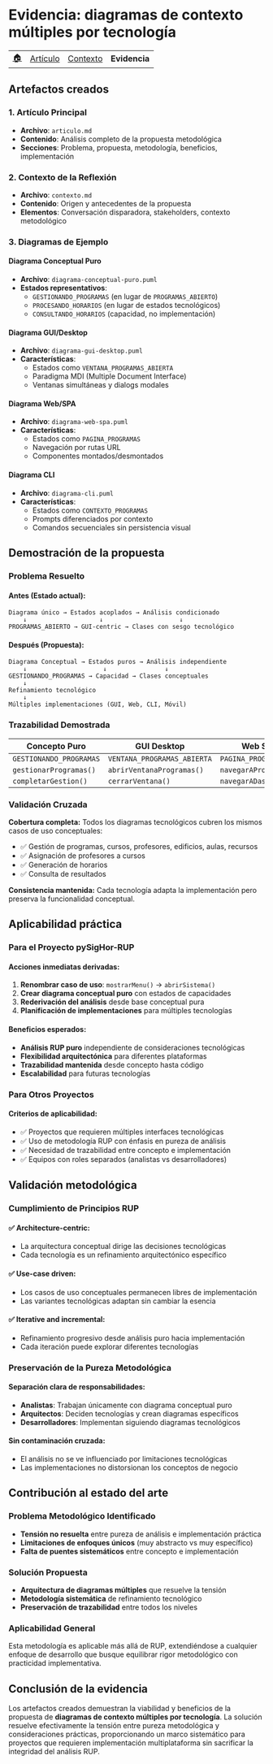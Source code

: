 # Evidencia: diagramas de contexto múltiples por tecnología

<div align=right>

|||||
|-|-|-|-|
|[🏠️](../README.md)|[Artículo](README.md)|[Contexto](contexto.md) | **Evidencia**

</div>

## Artefactos creados

### **1. Artículo Principal**
- **Archivo**: `articulo.md`
- **Contenido**: Análisis completo de la propuesta metodológica
- **Secciones**: Problema, propuesta, metodología, beneficios, implementación

### **2. Contexto de la Reflexión**
- **Archivo**: `contexto.md`
- **Contenido**: Origen y antecedentes de la propuesta
- **Elementos**: Conversación disparadora, stakeholders, contexto metodológico

### **3. Diagramas de Ejemplo**

#### **Diagrama Conceptual Puro**
- **Archivo**: `diagrama-conceptual-puro.puml`
- **Estados representativos**:
  - `GESTIONANDO_PROGRAMAS` (en lugar de `PROGRAMAS_ABIERTO`)
  - `PROCESANDO_HORARIOS` (en lugar de estados tecnológicos)
  - `CONSULTANDO_HORARIOS` (capacidad, no implementación)

#### **Diagrama GUI/Desktop**
- **Archivo**: `diagrama-gui-desktop.puml`
- **Características**:
  - Estados como `VENTANA_PROGRAMAS_ABIERTA`
  - Paradigma MDI (Multiple Document Interface)
  - Ventanas simultáneas y dialogs modales

#### **Diagrama Web/SPA**
- **Archivo**: `diagrama-web-spa.puml`
- **Características**:
  - Estados como `PAGINA_PROGRAMAS`
  - Navegación por rutas URL
  - Componentes montados/desmontados

#### **Diagrama CLI**
- **Archivo**: `diagrama-cli.puml`
- **Características**:
  - Estados como `CONTEXTO_PROGRAMAS`
  - Prompts diferenciados por contexto
  - Comandos secuenciales sin persistencia visual

## Demostración de la propuesta

### **Problema Resuelto**

#### Antes (Estado actual):
```
Diagrama único → Estados acoplados → Análisis condicionado
    ↓                    ↓                     ↓
PROGRAMAS_ABIERTO → GUI-centric → Clases con sesgo tecnológico
```

#### Después (Propuesta):
```
Diagrama Conceptual → Estados puros → Análisis independiente
    ↓                     ↓                ↓
GESTIONANDO_PROGRAMAS → Capacidad → Clases conceptuales
    ↓
Refinamiento tecnológico
    ↓
Múltiples implementaciones (GUI, Web, CLI, Móvil)
```

### **Trazabilidad Demostrada**

| Concepto Puro | GUI Desktop | Web SPA | CLI |
|---------------|-------------|---------|-----|
| `GESTIONANDO_PROGRAMAS` | `VENTANA_PROGRAMAS_ABIERTA` | `PAGINA_PROGRAMAS` | `CONTEXTO_PROGRAMAS` |
| `gestionarProgramas()` | `abrirVentanaProgramas()` | `navegarAProgramas()` | `comando_programas` |
| `completarGestion()` | `cerrarVentana()` | `navegarADashboard()` | `exit` |

### **Validación Cruzada**

**Cobertura completa:** Todos los diagramas tecnológicos cubren los mismos casos de uso conceptuales:
- ✅ Gestión de programas, cursos, profesores, edificios, aulas, recursos
- ✅ Asignación de profesores a cursos
- ✅ Generación de horarios
- ✅ Consulta de resultados

**Consistencia mantenida:** Cada tecnología adapta la implementación pero preserva la funcionalidad conceptual.

## Aplicabilidad práctica

### **Para el Proyecto pySigHor-RUP**

#### Acciones inmediatas derivadas:
1. **Renombrar caso de uso**: `mostrarMenu()` → `abrirSistema()`
2. **Crear diagrama conceptual puro** con estados de capacidades
3. **Rederivación del análisis** desde base conceptual pura
4. **Planificación de implementaciones** para múltiples tecnologías

#### Beneficios esperados:
- **Análisis RUP puro** independiente de consideraciones tecnológicas
- **Flexibilidad arquitectónica** para diferentes plataformas
- **Trazabilidad mantenida** desde concepto hasta código
- **Escalabilidad** para futuras tecnologías

### **Para Otros Proyectos**

#### Criterios de aplicabilidad:
- ✅ Proyectos que requieren múltiples interfaces tecnológicas
- ✅ Uso de metodología RUP con énfasis en pureza de análisis
- ✅ Necesidad de trazabilidad entre concepto e implementación
- ✅ Equipos con roles separados (analistas vs desarrolladores)

## Validación metodológica

### **Cumplimiento de Principios RUP**

#### ✅ Architecture-centric:
- La arquitectura conceptual dirige las decisiones tecnológicas
- Cada tecnología es un refinamiento arquitectónico específico

#### ✅ Use-case driven:
- Los casos de uso conceptuales permanecen libres de implementación
- Las variantes tecnológicas adaptan sin cambiar la esencia

#### ✅ Iterative and incremental:
- Refinamiento progresivo desde análisis puro hacia implementación
- Cada iteración puede explorar diferentes tecnologías

### **Preservación de la Pureza Metodológica**

#### Separación clara de responsabilidades:
- **Analistas**: Trabajan únicamente con diagrama conceptual puro
- **Arquitectos**: Deciden tecnologías y crean diagramas específicos
- **Desarrolladores**: Implementan siguiendo diagramas tecnológicos

#### Sin contaminación cruzada:
- El análisis no se ve influenciado por limitaciones tecnológicas
- Las implementaciones no distorsionan los conceptos de negocio

## Contribución al estado del arte

### **Problema Metodológico Identificado**
- **Tensión no resuelta** entre pureza de análisis e implementación práctica
- **Limitaciones de enfoques únicos** (muy abstracto vs muy específico)
- **Falta de puentes sistemáticos** entre concepto e implementación

### **Solución Propuesta**
- **Arquitectura de diagramas múltiples** que resuelve la tensión
- **Metodología sistemática** de refinamiento tecnológico
- **Preservación de trazabilidad** entre todos los niveles

### **Aplicabilidad General**
Esta metodología es aplicable más allá de RUP, extendiéndose a cualquier enfoque de desarrollo que busque equilibrar rigor metodológico con practicidad implementativa.

## Conclusión de la evidencia

Los artefactos creados demuestran la viabilidad y beneficios de la propuesta de **diagramas de contexto múltiples por tecnología**. La solución resuelve efectivamente la tensión entre pureza metodológica y consideraciones prácticas, proporcionando un marco sistemático para proyectos que requieren implementación multiplataforma sin sacrificar la integridad del análisis RUP.